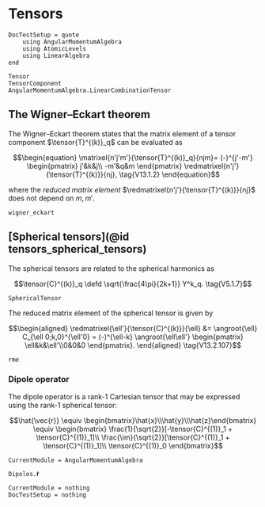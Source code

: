 # Tensors

```@meta
DocTestSetup = quote
    using AngularMomentumAlgebra
    using AtomicLevels
    using LinearAlgebra
end
```

```@docs
Tensor
TensorComponent
AngularMomentumAlgebra.LinearCombinationTensor
```

## The Wigner–Eckart theorem

The Wigner–Eckart theorem states that the matrix element of a tensor
component $\tensor{T}^{(k)}_q$ can be evaluated as

$$\begin{equation}
\matrixel{n'j'm'}{\tensor{T}^{(k)}_q}{njm}=
(-)^{j'-m'}
\begin{pmatrix}
j'&k&j\\
-m'&q&m
\end{pmatrix}
\redmatrixel{n'j'}{\tensor{T}^{(k)}}{nj},
\tag{V13.1.2}
\end{equation}$$

where the _reduced matrix element_
$\redmatrixel{n'j'}{\tensor{T}^{(k)}}{nj}$ does not depend on
$m,m'$.

```@docs
wigner_eckart
```

## [Spherical tensors](@id tensors_spherical_tensors)

The spherical tensors are related to the spherical harmonics as

```math
\tensor{C}^{(k)}_q \defd
\sqrt{\frac{4\pi}{2k+1}}
Y^k_q.
\tag{V5.1.7}
```

```@docs
SphericalTensor
```

The reduced matrix element of the spherical tensor is given by

```math
\begin{aligned}
\redmatrixel{\ell'}{\tensor{C}^{(k)}}{\ell}
&=
\angroot{\ell}
C_{\ell 0;k,0}^{\ell'0} =
(-)^{\ell-k}
\angroot{\ell\ell'}
\begin{pmatrix}
\ell&k&\ell'\\0&0&0
\end{pmatrix}.
\end{aligned}
\tag{V13.2.107}
```

```@docs
rme
```

### Dipole operator

The dipole operator is a rank-1 Cartesian tensor that may be expressed
using the rank-1 spherical tensor:

```math
\hat{\vec{r}} \equiv
\begin{bmatrix}\hat{x}\\\hat{y}\\\hat{z}\end{bmatrix}
\equiv
\begin{bmatrix}
\frac{1}{\sqrt{2}}[-\tensor{C}^{(1)}_1 + \tensor{C}^{(1)}_1]\\
\frac{\im}{\sqrt{2}}[\tensor{C}^{(1)}_1 + \tensor{C}^{(1)}_1]\\
\tensor{C}^{(1)}_0
\end{bmatrix}
```

```@meta
CurrentModule = AngularMomentumAlgebra
```

```@docs
Dipoles.𝐫̂
```

```@meta
CurrentModule = nothing
DocTestSetup = nothing
```
